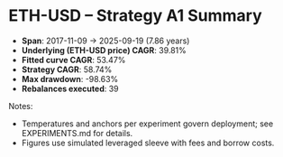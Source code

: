 # ETH-USD – Strategy A1 Summary

- **Span**: 2017-11-09 → 2025-09-19 (7.86 years)
- **Underlying (ETH-USD price) CAGR**: 39.81%
- **Fitted curve CAGR**: 53.47%
- **Strategy CAGR**: 58.74%
- **Max drawdown**: -98.63%
- **Rebalances executed**: 39

Notes:

- Temperatures and anchors per experiment govern deployment; see EXPERIMENTS.md for details.
- Figures use simulated leveraged sleeve with fees and borrow costs.
